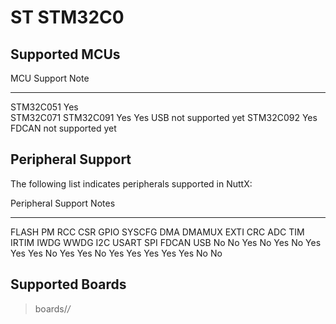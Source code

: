 ST STM32C0
==========

Supported MCUs
--------------

  MCU                   Support   Note
  --------------------- --------- -------------------------
  STM32C051             Yes       
  STM32C071 STM32C091   Yes Yes   USB not supported yet
  STM32C092             Yes       FDCAN not supported yet

Peripheral Support
------------------

The following list indicates peripherals supported in NuttX:

  Peripheral                                                                                         Support                                                                   Notes
  -------------------------------------------------------------------------------------------------- ------------------------------------------------------------------------- -------
  FLASH PM RCC CSR GPIO SYSCFG DMA DMAMUX EXTI CRC ADC TIM IRTIM IWDG WWDG I2C USART SPI FDCAN USB   No No Yes No Yes No Yes Yes Yes No Yes Yes No Yes Yes Yes Yes Yes No No   

Supported Boards
----------------

> boards/*/*
